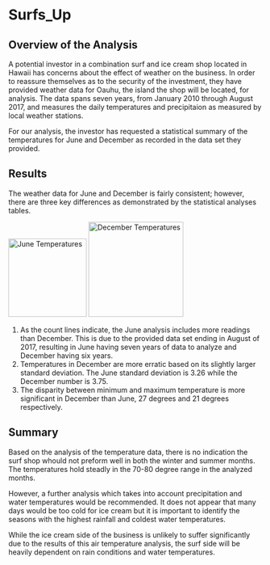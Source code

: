# Surfs_Up

## Overview of the Analysis

A potential investor in a combination surf and ice cream shop located in Hawaii has concerns about the effect of weather on the business. In order to reassure themselves as to the security of the investment, they have provided weather data for Oauhu, the island the shop will be located, for analysis. The data spans seven years, from January 2010 through August 2017, and measures the daily temperatures and precipitaion as measured by local weather stations.

For our analysis, the investor has requested a statistical summary of the temperatures for June and December as recorded in the data set they provided.

## Results

The weather data for June and December is fairly consistent; however, there are three key differences as demonstrated by the statistical analyses tables.

<img width="155" alt="June Temperatures" src="https://user-images.githubusercontent.com/82982901/123336753-4c3c1400-d514-11eb-8ab8-165b50c5ccf1.png">
<img width="188" alt="December Temperatures" src="https://user-images.githubusercontent.com/82982901/123336762-4f370480-d514-11eb-9ea6-7dc2d66023db.png">

1. As the count lines indicate, the June analysis includes more readings than December. This is due to the provided data set ending in August of 2017, resulting in June having seven years of data to analyze and December having six years.
2. Temperatures in December are more erratic based on its slightly larger standard deviation. The June standard deviation is 3.26 while the December number is 3.75.
3. The disparity between minimum and maximum temperature is more significant in December than June, 27 degrees and 21 degrees respectively.

## Summary

Based on the analysis of the temperature data, there is no indication the surf shop whould not preform well in both the winter and summer months. The temperatures hold steadly in the 70-80 degree range in the analyzed months.

However, a further analysis which takes into account precipitation and water temperatures would be recommended. It does not appear that many days would be too cold for ice cream but it is important to identify the seasons with the highest rainfall and coldest water temperatures.

While the ice cream side of the business is unlikely to suffer significantly due to the results of this air temperature analysis, the surf side will be heavily dependent on rain conditions and water temperatures.
